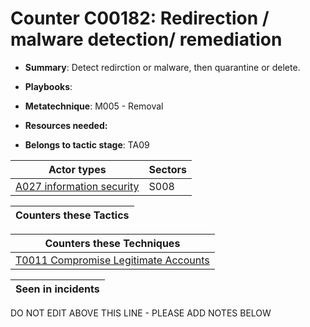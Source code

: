 # Counter C00182: Redirection / malware detection/ remediation

* **Summary**: Detect redirction or malware, then quarantine or delete.

* **Playbooks**: 

* **Metatechnique**: M005 - Removal

* **Resources needed:** 

* **Belongs to tactic stage**: TA09


| Actor types | Sectors |
| ----------- | ------- |
| [A027 information security](../../generated_pages/actortypes/A027.md) | S008 |



| Counters these Tactics |
| ---------------------- |



| Counters these Techniques |
| ------------------------- |
| [T0011 Compromise Legitimate Accounts](../../generated_pages/techniques/T0011.md) |



| Seen in incidents |
| ----------------- |


DO NOT EDIT ABOVE THIS LINE - PLEASE ADD NOTES BELOW